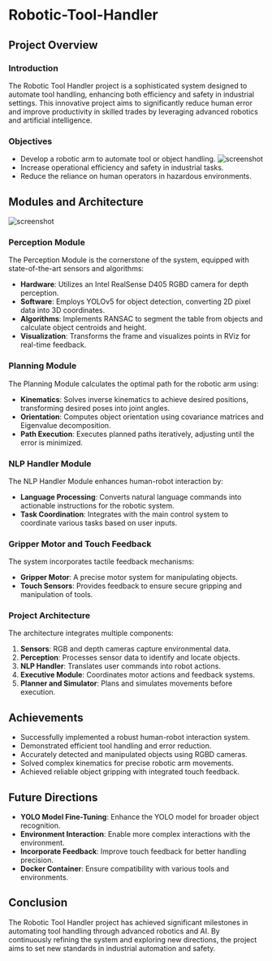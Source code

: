 # Robotic-Tool-Handler

## Project Overview

### Introduction
The Robotic Tool Handler project is a sophisticated system designed to automate tool handling, enhancing both efficiency and safety in industrial settings. This innovative project aims to significantly reduce human error and improve productivity in skilled trades by leveraging advanced robotics and artificial intelligence.

### Objectives
- Develop a robotic arm to automate tool or object handling.
![screenshot](https://github/haixizhang/Robotic-Tool-Handler/Doc/Objects1.jpg)
- Increase operational efficiency and safety in industrial tasks.
- Reduce the reliance on human operators in hazardous environments.

## Modules and Architecture
![screenshot](https://github/haixizhang/Robotic-Tool-Handler/Doc/Poster.jpg)

### Perception Module
The Perception Module is the cornerstone of the system, equipped with state-of-the-art sensors and algorithms:
- **Hardware**: Utilizes an Intel RealSense D405 RGBD camera for depth perception.
- **Software**: Employs YOLOv5 for object detection, converting 2D pixel data into 3D coordinates.
- **Algorithms**: Implements RANSAC to segment the table from objects and calculate object centroids and height.
- **Visualization**: Transforms the frame and visualizes points in RViz for real-time feedback.

### Planning Module
The Planning Module calculates the optimal path for the robotic arm using:
- **Kinematics**: Solves inverse kinematics to achieve desired positions, transforming desired poses into joint angles.
- **Orientation**: Computes object orientation using covariance matrices and Eigenvalue decomposition.
- **Path Execution**: Executes planned paths iteratively, adjusting until the error is minimized.

### NLP Handler Module
The NLP Handler Module enhances human-robot interaction by:
- **Language Processing**: Converts natural language commands into actionable instructions for the robotic system.
- **Task Coordination**: Integrates with the main control system to coordinate various tasks based on user inputs.

### Gripper Motor and Touch Feedback
The system incorporates tactile feedback mechanisms:
- **Gripper Motor**: A precise motor system for manipulating objects.
- **Touch Sensors**: Provides feedback to ensure secure gripping and manipulation of tools.

### Project Architecture
The architecture integrates multiple components:
1. **Sensors**: RGB and depth cameras capture environmental data.
2. **Perception**: Processes sensor data to identify and locate objects.
3. **NLP Handler**: Translates user commands into robot actions.
4. **Executive Module**: Coordinates motor actions and feedback systems.
5. **Planner and Simulator**: Plans and simulates movements before execution.

## Achievements
- Successfully implemented a robust human-robot interaction system.
- Demonstrated efficient tool handling and error reduction.
- Accurately detected and manipulated objects using RGBD cameras.
- Solved complex kinematics for precise robotic arm movements.
- Achieved reliable object gripping with integrated touch feedback.

## Future Directions
- **YOLO Model Fine-Tuning**: Enhance the YOLO model for broader object recognition.
- **Environment Interaction**: Enable more complex interactions with the environment.
- **Incorporate Feedback**: Improve touch feedback for better handling precision.
- **Docker Container**: Ensure compatibility with various tools and environments.

## Conclusion
The Robotic Tool Handler project has achieved significant milestones in automating tool handling through advanced robotics and AI. By continuously refining the system and exploring new directions, the project aims to set new standards in industrial automation and safety.

